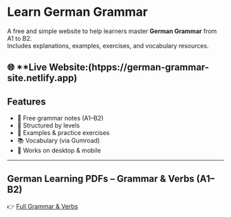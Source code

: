 # Learn German Grammar

A free and simple website to help learners master **German Grammar** from A1 to B2.  
Includes explanations, examples, exercises, and vocabulary resources.  

🌐 **Live Website:(htpps://german-grammar-site.netlify.app)
---

## Features
- 📖 Free grammar notes (A1–B2)
- 🎯 Structured by levels
- 📝 Examples & practice exercises
- 📚 Vocabulary (via Gumroad)
- 📱 Works on desktop & mobile

---

## German Learning PDFs – Grammar & Verbs (A1–B2)
👉 [Full Grammar & Verbs](https://germangrammar.gumroad.com/l/zadgzv)
